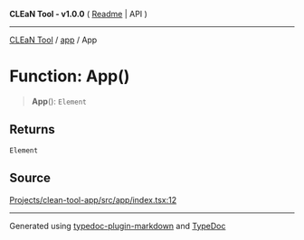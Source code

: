 **CLEaN Tool - v1.0.0** ( [Readme](../../README.md) \| API )

***

[CLEaN Tool](../../modules.md) / [app](../README.md) / App

# Function: App()

> **App**(): `Element`

## Returns

`Element`

## Source

[Projects/clean-tool-app/src/app/index.tsx:12](https://github.com/yuckyh/clean-tool-app/)

***

Generated using [typedoc-plugin-markdown](https://www.npmjs.com/package/typedoc-plugin-markdown) and [TypeDoc](https://typedoc.org/)
